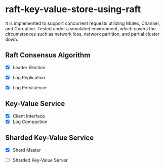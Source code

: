 # raft-key-value-store-using-raft

It is implemented to support concurrent requests utilizing Mutex, Channel, and Goroutine. Tested under a simulated environment, which covers the circumstances such as network loss, network partition, and partial cluster down.

## Raft Consensus Algorithm

- [x] Leader Election
- [x] Log Replication
- [x] Log Persistence
 

## Key-Value Service

- [x] Client Interface
- [x] Log Compaction
 
## Sharded Key-Value Service

- [x] Shard Master
- [ ] Sharded Key-Value Server
 
